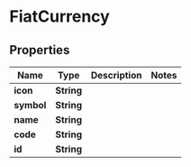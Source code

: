

# FiatCurrency


## Properties

| Name | Type | Description | Notes |
|------------ | ------------- | ------------- | -------------|
|**icon** | **String** |  |  |
|**symbol** | **String** |  |  |
|**name** | **String** |  |  |
|**code** | **String** |  |  |
|**id** | **String** |  |  |




